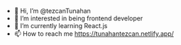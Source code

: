 - 👋 Hi, I’m @tezcanTunahan
- 👀 I’m interested in being frontend developer
- 🌱 I’m currently learning React.js
- 📫 How to reach me https://tunahantezcan.netlify.app/

<!---
tezcanTunahan/tezcanTunahan is a ✨ special ✨ repository because its `README.md` (this file) appears on your GitHub profile.
You can click the Preview link to take a look at your changes.
--->
